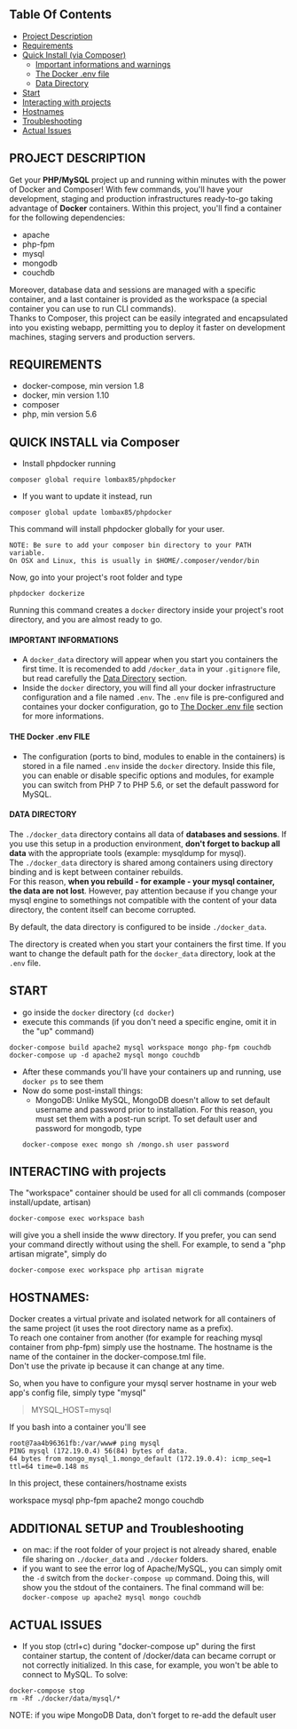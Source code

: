 ## <a name="contents-link"></a>Table Of Contents

* [Project Description](#description-link)
* [Requirements](#requirements-link)
* [Quick Install (via Composer)](#quickinstall-link)
  * [Important informations and warnings](#importantinformations-link)
  * [The Docker .env file](#theenvfile-link)
  * [Data Directory](#datadirectory-link)
* [Start](#start-link)
* [Interacting with projects](#interact-link)
* [Hostnames](#hostnames-link)
* [Troubleshooting](#troubleshooting-link)
* [Actual Issues](#actualissues-link)

## <a name="description-link"></a>PROJECT DESCRIPTION

Get your **PHP/MySQL** project up and running within minutes with the power of Docker and Composer!
With few commands, you'll have your development, staging and production infrastructures ready-to-go taking advantage of **Docker** containers.
Within this project, you'll find a container for the following dependencies:
- apache
- php-fpm
- mysql
- mongodb
- couchdb

Moreover, database data and sessions are managed with a specific container, and a last container is provided as the workspace (a special container you can use to run CLI commands).  
Thanks to Composer, this project can be easily integrated and encapsulated into you existing webapp, permitting you to deploy it faster on development machines, staging servers and production servers.

## <a name="requirements-link"></a>REQUIREMENTS

- docker-compose, min version 1.8
- docker, min version 1.10
- composer
- php, min version 5.6


## <a name="quickinstall-link"></a>QUICK INSTALL via Composer

- Install phpdocker running  

```
composer global require lombax85/phpdocker
```
- If you want to update it instead, run

```
composer global update lombax85/phpdocker
```

This command will install phpdocker globally for your user.

```
NOTE: Be sure to add your composer bin directory to your PATH variable. 
On OSX and Linux, this is usually in $HOME/.composer/vendor/bin
```

Now, go into your project's root folder and type

```
phpdocker dockerize
```

Running this command creates a `docker` directory inside your project's root directory, and you are almost ready to go.


#### <a name="importantinformations-link">IMPORTANT INFORMATIONS</a>
- A `docker_data` directory will appear when you start you containers the first time. It is recomended to add `/docker_data` in your `.gitignore` file, but read carefully the [Data Directory](#datadirectory-link) section.
- Inside the `docker` directory, you will find all your docker infrastructure configuration and a file named `.env`. The `.env` file is pre-configured and containes your docker configuration, go to [The Docker .env file](#theenvfile-link) section for more informations.



#### <a name="theenvfile-link">THE Docker .env FILE</a>
- The configuration (ports to bind, modules to enable in the containers) is stored in a file named `.env` inside the `docker` directory. Inside this file, you can enable or disable specific options and modules, for example you can switch from PHP 7 to PHP 5.6, or set the default password for MySQL.

#### <a name="datadirectory-link">DATA DIRECTORY</a>

The `./docker_data` directory contains all data of **databases and sessions**.
If you use this setup in a production environment, **don't forget to backup all data** with the appropriate tools (example: mysqldump for mysql).   
The `./docker_data` directory is shared among containers using directory binding and is kept between container rebuilds.   
For this reason, **when you rebuild - for example - your mysql container, the data are not lost**. 
However, pay attention because if you change your mysql engine to somethings not compatible with the content of your data directory, the content itself can become corrupted.

By default, the data directory is configured to be inside `./docker_data`.

The directory is created when you start your containers the first time. If you want to change the default path for the `docker_data` directory, look at the `.env` file.

 

## <a name="start-link"></a>START


- go inside the `docker` directory (`cd docker`)
- execute this commands (if you don't need a specific engine, omit it in the "up" command)

```
docker-compose build apache2 mysql workspace mongo php-fpm couchdb
docker-compose up -d apache2 mysql mongo couchdb
```

- After these commands you'll have your containers up and running, use `docker ps` to see them
- Now do some post-install things:
	- MongoDB: Unlike MySQL, MongoDB doesn't allow to set default username and password prior to installation. For this reason, you must set them with a post-run script. To set default user and password for mongodb, type
	```
	docker-compose exec mongo sh /mongo.sh user password
	```

## <a name="interact-link"></a>INTERACTING with projects

The "workspace" container should be used for all cli commands (composer install/update, artisan)

```
docker-compose exec workspace bash
```

will give you a shell inside the www directory.
If you prefer, you can send your command directly without using the shell. For example, to send a "php artisan migrate", simply do

```
docker-compose exec workspace php artisan migrate
```
 

## <a name="hostnames-link"></a> HOSTNAMES:

Docker creates a virtual private and isolated network for all containers of the same project (it uses the root directory name as a prefix).  
To reach one container from another (for example for reaching mysql container from php-fpm) simply use the hostname.
The hostname is the name of the container in the docker-compose.tml file.  
Don't use the private ip because it can change at any time.  

So, when you have to configure your mysql server hostname in your web app's config file, simply type "mysql"

> MYSQL_HOST=mysql

If you bash into a container you'll see 

```
root@7aa4b96361fb:/var/www# ping mysql
PING mysql (172.19.0.4) 56(84) bytes of data.
64 bytes from mongo_mysql_1.mongo_default (172.19.0.4): icmp_seq=1 ttl=64 time=0.148 ms
```

In this project, these containers/hostname exists

workspace
mysql
php-fpm
apache2
mongo
couchdb

## <a name="troubleshooting-link"></a>ADDITIONAL SETUP and Troubleshooting
- on mac: if the root folder of your project is not already shared, enable file sharing on `./docker_data` and `./docker` folders.
- if you want to see the error log of Apache/MySQL, you can simply omit the `-d` switch from the `docker-compose up` command. Doing this, will show you the stdout of the containers. The final command will be: `docker-compose up apache2 mysql mongo couchdb`

## <a name="actualissues-link"></a>ACTUAL ISSUES


- If you stop (ctrl+c) during "docker-compose up" during the first container startup, the content of /docker/data can became corrupt or not correctly initialized. In this case, for example, you won't be able to connect to MySQL.
To solve:

```
docker-compose stop
rm -Rf ./docker/data/mysql/*
```
NOTE: if you wipe MongoDB Data, don't forget to re-add the default user
